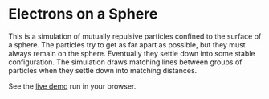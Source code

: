 # Electrons on a Sphere

This is a simulation of mutually repulsive particles confined to the surface of a sphere.
The particles try to get as far apart as possible, but they must always remain on the sphere.
Eventually they settle down into some stable configuration.
The simulation draws matching lines between groups of particles when they settle down
into matching distances.

See the [live demo](http://cosinekitty.com/electrons) run in your browser.
